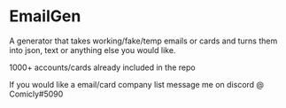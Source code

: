 # EmailGen

A generator that takes working/fake/temp emails or cards and turns them into json, text or anything else you would like. 

1000+ accounts/cards already included in the repo

If you would like a email/card company list message me on discord @ Comicly#5090
